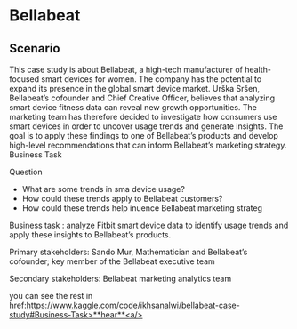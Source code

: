 # Bellabeat
## Scenario

This case study is about Bellabeat, a high-tech manufacturer of health-focused smart devices for women. The company has the potential to expand its presence in the global smart device market. Urška Sršen, Bellabeat’s cofounder and Chief Creative Officer, believes that analyzing smart device fitness data can reveal new growth opportunities. The marketing team has therefore decided to investigate how consumers use smart devices in order to uncover usage trends and generate insights. The goal is to apply these findings to one of Bellabeat’s products and develop high-level recommendations that can inform Bellabeat’s marketing strategy.
Business Task

Question

- What are some trends in sma device usage?
- How could these trends apply to Bellabeat customers?
- How could these trends help inuence Bellabeat marketing strateg

Business task : analyze Fitbit smart device data to identify usage trends and apply these insights to Bellabeat’s products.

Primary stakeholders: Sando Mur, Mathematician and Bellabeat’s cofounder; key member of the Bellabeat executive team

Secondary stakeholders: Bellabeat marketing analytics team

you can see the rest in <a>href:https://www.kaggle.com/code/ikhsanalwi/bellabeat-case-study#Business-Task>**hear**<a/>
